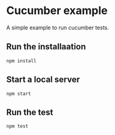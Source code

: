 # Cucumber example

A simple example to run cucumber tests. 

## Run the installaation

    npm install

## Start a local server

    npm start
    
## Run the test

    npm test